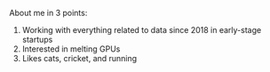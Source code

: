 About me in 3 points:

1. Working with everything related to data since 2018 in early-stage startups
2. Interested in melting GPUs
3. Likes cats, cricket, and running
